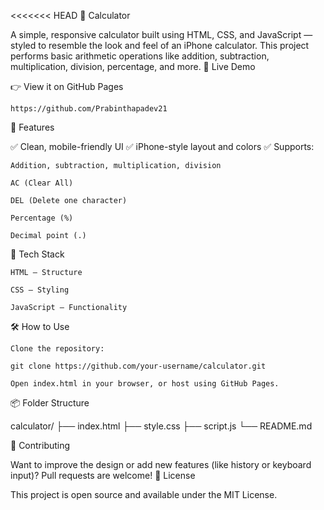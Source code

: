 <<<<<<< HEAD
🧮 Calculator

A simple, responsive calculator built using HTML, CSS, and JavaScript — styled to resemble the look and feel of an iPhone calculator. This project performs basic arithmetic operations like addition, subtraction, multiplication, division, percentage, and more.
🔗 Live Demo

👉 View it on GitHub Pages

    https://github.com/Prabinthapadev21

📁 Features

✅ Clean, mobile-friendly UI
✅ iPhone-style layout and colors
✅ Supports:

    Addition, subtraction, multiplication, division

    AC (Clear All)

    DEL (Delete one character)

    Percentage (%)

    Decimal point (.)

🚀 Tech Stack

    HTML – Structure

    CSS – Styling

    JavaScript – Functionality


🛠️ How to Use

    Clone the repository:

    git clone https://github.com/your-username/calculator.git

    Open index.html in your browser, or host using GitHub Pages.

📦 Folder Structure

calculator/
├── index.html
├── style.css
├── script.js
└── README.md

🙌 Contributing

Want to improve the design or add new features (like history or keyboard input)?
Pull requests are welcome!
📄 License

This project is open source and available under the MIT License.